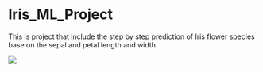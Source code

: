 # Iris_ML_Project
This is project that include the step by step prediction of Iris flower species base on the sepal and petal length and width.

![ ](https://cdn.britannica.com/11/174711-050-9A8DDE76/Flower-Iris-Siberian-flag-Garden-Close-up.jpg)
